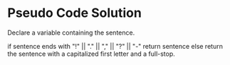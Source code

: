 # Pseudo Code Solution

Declare a variable containing the sentence.

if sentence ends with "!" || "." || "," || "?" || "-"
return sentence
else return the sentence with a capitalized first letter and a full-stop.
